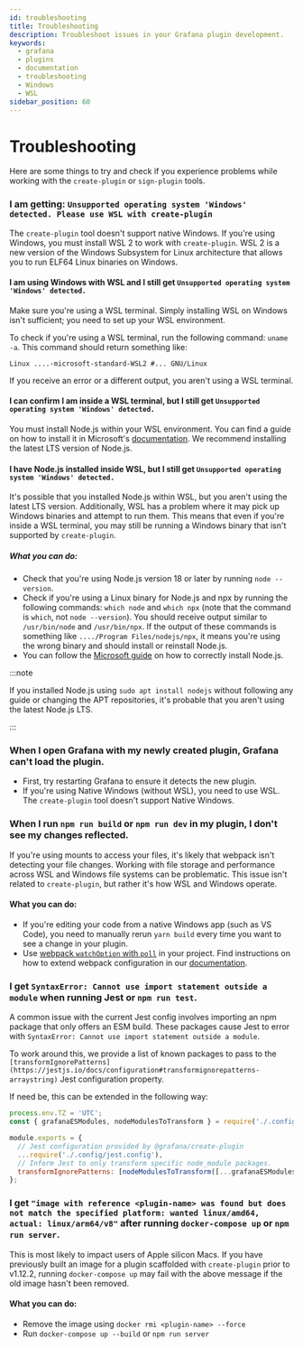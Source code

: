 ```yaml
---
id: troubleshooting
title: Troubleshooting
description: Troubleshoot issues in your Grafana plugin development.
keywords:
  - grafana
  - plugins
  - documentation
  - troubleshooting
  - Windows
  - WSL
sidebar_position: 60
---
```


# Troubleshooting

Here are some things to try and check if you experience problems while working with the `create-plugin` or `sign-plugin` tools.

### I am getting: `Unsupported operating system 'Windows' detected. Please use WSL with create-plugin`

The `create-plugin` tool doesn't support native Windows. If you're using Windows, you must install WSL 2 to work with `create-plugin`. WSL 2 is a new version of the Windows Subsystem for Linux architecture that allows you to run ELF64 Linux binaries on Windows.

#### I am using Windows with WSL and I still get `Unsupported operating system 'Windows' detected.`

Make sure you're using a WSL terminal. Simply installing WSL on Windows isn't sufficient; you need to set up your WSL environment.

To check if you're using a WSL terminal, run the following command: `uname -a`. This command should return something like:

`Linux ....-microsoft-standard-WSL2 #... GNU/Linux`

If you receive an error or a different output, you aren't using a WSL terminal.

#### I can confirm I am inside a WSL terminal, but I still get `Unsupported operating system 'Windows' detected.`

You must install Node.js within your WSL environment. You can find a guide on how to install it in Microsoft's [documentation](https://learn.microsoft.com/en-us/windows/dev-environment/javascript/nodejs-on-wsl). We recommend installing the latest LTS version of Node.js.

#### I have Node.js installed inside WSL, but I still get `Unsupported operating system 'Windows' detected.`

It's possible that you installed Node.js within WSL, but you aren't using the latest LTS version. Additionally, WSL has a problem where it may pick up Windows binaries and attempt to run them. This means that even if you're inside a WSL terminal, you may still be running a Windows binary that isn't supported by `create-plugin`.

##### What you can do:

- Check that you're using Node.js version 18 or later by running `node --version`.
- Check if you're using a Linux binary for Node.js and npx by running the following commands: `which node` and `which npx` (note that the command is `which`, not `node --version`). You should receive output similar to `/usr/bin/node` and `/usr/bin/npx`. If the output of these commands is something like `..../Program Files/nodejs/npx`, it means you're using the wrong binary and should install or reinstall Node.js.
- You can follow the [Microsoft guide](https://learn.microsoft.com/en-us/windows/dev-environment/javascript/nodejs-on-wsl) on how to correctly install Node.js.

:::note

If you installed Node.js using `sudo apt install nodejs` without following any guide or changing the APT repositories, it's probable that you aren't using the latest Node.js LTS.

:::

### When I open Grafana with my newly created plugin, Grafana can't load the plugin.

- First, try restarting Grafana to ensure it detects the new plugin.
- If you're using Native Windows (without WSL), you need to use WSL. The `create-plugin` tool doesn't support Native Windows.

### When I run `npm run build` or `npm run dev` in my plugin, I don't see my changes reflected.

If you're using mounts to access your files, it's likely that webpack isn't detecting your file changes. Working with file storage and performance across WSL and Windows file systems can be problematic. This issue isn't related to `create-plugin`, but rather it's how WSL and Windows operate.

#### What you can do:

- If you're editing your code from a native Windows app (such as VS Code), you need to manually rerun `yarn build` every time you want to see a change in your plugin.
- Use [webpack `watchOption` with `poll`](https://webpack.js.org/configuration/watch/#watchoptionspoll) in your project. Find instructions on how to extend webpack configuration in our [documentation](https://grafana.com/developers/plugin-tools/create-a-plugin/extend-configurations).

### I get `SyntaxError: Cannot use import statement outside a module` when running Jest or `npm run test`.

A common issue with the current Jest config involves importing an npm package that only offers an ESM build. These packages cause Jest to error with `SyntaxError: Cannot use import statement outside a module`.

To work around this, we provide a list of known packages to pass to the `[transformIgnorePatterns](https://jestjs.io/docs/configuration#transformignorepatterns-arraystring)` Jest configuration property.

If need be, this can be extended in the following way:

```javascript
process.env.TZ = 'UTC';
const { grafanaESModules, nodeModulesToTransform } = require('./.config/jest/utils');

module.exports = {
  // Jest configuration provided by @grafana/create-plugin
  ...require('./.config/jest.config'),
  // Inform Jest to only transform specific node_module packages.
  transformIgnorePatterns: [nodeModulesToTransform([...grafanaESModules, 'packageName'])],
};
```

### I get `"image with reference <plugin-name> was found but does not match the specified platform: wanted linux/amd64, actual: linux/arm64/v8"` after running `docker-compose up` or `npm run server`.

This is most likely to impact users of Apple silicon Macs. If you have previously built an image for a plugin scaffolded with `create-plugin` prior to v1.12.2, running `docker-compose up` may fail with the above message if the old image hasn't been removed.

#### What you can do:
- Remove the image using `docker rmi <plugin-name> --force`
- Run `docker-compose up --build` or `npm run server`
